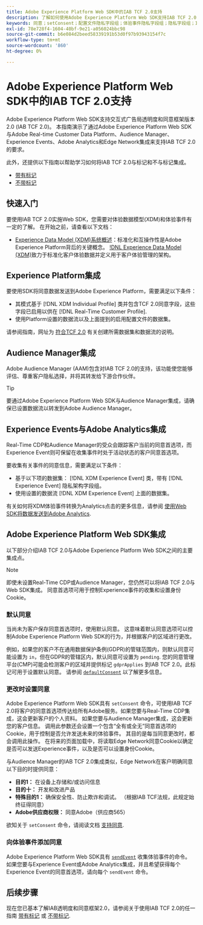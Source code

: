 ```yaml
---
title: Adobe Experience Platform Web SDK中的IAB TCF 2.0支持
description: 了解如何使用Adobe Experience Platform Web SDK支持IAB TCF 2.0同意首选项
keywords: 同意；setConsent；配置文件隐私字段组；体验事件隐私字段组；隐私字段组；IAB TCF 2.0；Real-Time CDP；
exl-id: 78e728f4-1604-40bf-9e21-a056024bbc98
source-git-commit: b6e084d2beed58339191b53d0f97b93943154f7c
workflow-type: tm+mt
source-wordcount: '860'
ht-degree: 0%

---
```


# Adobe Experience Platform Web SDK中的IAB TCF 2.0支持

Adobe Experience Platform Web SDK支持交互式广告局透明度和同意框架版本2.0 (IAB TCF 2.0)。 本指南演示了通过Adobe Experience Platform Web SDK与Adobe Real-time Customer Data Platform、Audience Manager、Experience Events、Adobe Analytics和Edge Network集成来支持IAB TCF 2.0的要求。

此外，还提供以下指南以帮助学习如何将IAB TCF 2.0与标记和不与标记集成。

- [带有标记](./with-tags.md)
- [不带标记](./without-tags.md)

## 快速入门

要使用IAB TCF 2.0实施Web SDK，您需要对体验数据模型(XDM)和体验事件有一定的了解。 在开始之前，请查看以下文档：

- [Experience Data Model (XDM)系统概述](../../../xdm/home.md)：标准化和互操作性是Adobe Experience Platform背后的关键概念。 [!DNL Experience Data Model (XDM)](由Adobe推动)致力于标准化客户体验数据并定义用于客户体验管理的架构。

## Experience Platform集成

要使用SDK将同意数据发送到Adobe Experience Platform，需要满足以下条件：

- 其模式基于 [!DNL XDM Individual Profile] 类并包含TCF 2.0同意字段，这些字段已启用以供在 [!DNL Real-Time Customer Profile].
- 使用Platform设置的数据流以及上面提到的启用配置文件的数据集。

请参阅指南，网址为 [符合TCF 2.0](../../../landing/governance-privacy-security/consent/iab/overview.md) 有关创建所需数据集和数据流的说明。

## Audience Manager集成

Adobe Audience Manager (AAM)包含对IAB TCF 2.0的支持，该功能使您能够评估、尊重客户隐私选择，并将其转发给下游合作伙伴。 <!--For more information, read the documentation on [Sending Data to Audience Manager](../audience-manager/audience-manager-overview.md).-->

>[!TIP]
>
>要通过Adobe Experience Platform Web SDK与Audience Manager集成，请确保已设置数据流以转发到Adobe Audience Manager。

## Experience Events与Adobe Analytics集成

Real-Time CDP和Audience Manager的受众会跟踪客户当前的同意首选项，而Experience Event则可保留在收集事件时处于活动状态的客户同意首选项。

要收集有关事件的同意信息，需要满足以下条件：

- 基于以下项的数据集： [!DNL XDM Experience Event] 类，带有 [!DNL Experience Event] 隐私架构字段组。
- 使用设置的数据流 [!DNL XDM Experience Event] 上面的数据集。

有关如何将XDM体验事件转换为Analytics点击的更多信息，请参阅 [使用Web SDK将数据发送到Adobe Analytics](/help/web-sdk/use-cases/adobe-analytics.md).

## Adobe Experience Platform Web SDK集成

以下部分介绍IAB TCF 2.0与Adobe Experience Platform Web SDK之间的主要集成点。

>[!NOTE]
>
>即使未设置Real-Time CDP或Audience Manager，您仍然可以将IAB TCF 2.0与Web SDK集成。 同意首选项可用于控制Experience事件的收集和设置身份Cookie。

### 默认同意

当尚未为客户保存同意首选项时，使用默认同意。 这意味着默认同意选项可以控制Adobe Experience Platform Web SDK的行为，并根据客户的区域进行更改。

例如，如果您的客户不在通用数据保护条例(GDPR)的管辖范围内，则默认同意可能设置为 `in`，但在GDPR的管辖区内，默认同意可设置为 `pending`. 您的同意管理平台(CMP)可能会检测客户的区域并提供标记 `gdprApplies` 到IAB TCF 2.0。此标记可用于设置默认同意。 请参阅 [`defaultConsent`](/help/web-sdk/commands/configure/defaultconsent.md) 以了解更多信息。

### 更改时设置同意

Adobe Experience Platform Web SDK具有 `setConsent` 命令，可使用IAB TCF 2.0将客户的同意首选项传达给所有Adobe服务。如果您要与Real-Time CDP集成，这会更新客户的个人资料。 如果您要与Audience Manager集成，这会更新您的客户信息。 调用此参数还会设置一个包含“全有或全无”同意首选项的Cookie，用于控制是否允许发送未来的体验事件。 其目的是每当同意更改时，都会调用此操作。 在将来的页面加载中，将读取Edge Network同意Cookie以确定是否可以发送Experience事件，以及是否可以设置身份Cookie。

与Audience Manager的IAB TCF 2.0集成类似，Edge Network在客户明确同意以下目的时提供同意：

- **目的1：** 在设备上存储和/或访问信息
- **目的十：** 开发和改进产品
- **特殊目的1：** 确保安全性、防止欺诈和调试。 （根据IAB TCF法规，此规定始终征得同意）
- **Adobe供应商权限：** 同意Adobe（供应商565）

欲知关于 `setConsent` 命令，请阅读文档 [支持同意](../../consent/supporting-consent.md).

### 向体验事件添加同意

Adobe Experience Platform Web SDK具有 [`sendEvent`](/help/web-sdk/commands/sendevent/overview.md) 收集体验事件的命令。 如果您要与Experience Event或Adobe Analytics集成，并且希望获得每个Experience Event的同意首选项，请向每个 `sendEvent` 命令。

## 后续步骤

现在您已基本了解IAB透明度和同意框架2.0，请参阅关于使用IAB TCF 2.0的任一指南 [带有标记](./with-tags.md) 或 [不带标记](./without-tags.md).

